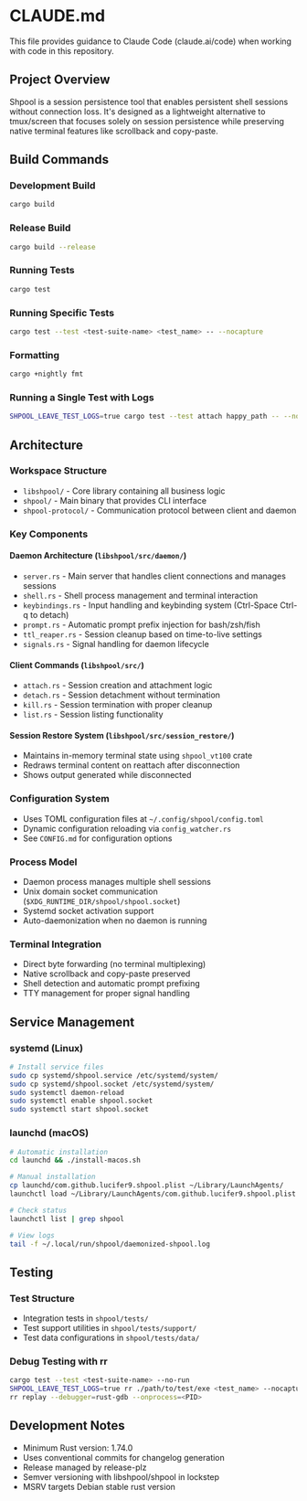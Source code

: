 # CLAUDE.md

This file provides guidance to Claude Code (claude.ai/code) when working with code in this repository.

## Project Overview

Shpool is a session persistence tool that enables persistent shell sessions without connection loss. It's designed as a lightweight alternative to tmux/screen that focuses solely on session persistence while preserving native terminal features like scrollback and copy-paste.

## Build Commands

### Development Build
```bash
cargo build
```

### Release Build
```bash
cargo build --release
```

### Running Tests
```bash
cargo test
```

### Running Specific Tests
```bash
cargo test --test <test-suite-name> <test_name> -- --nocapture
```

### Formatting
```bash
cargo +nightly fmt
```

### Running a Single Test with Logs
```bash
SHPOOL_LEAVE_TEST_LOGS=true cargo test --test attach happy_path -- --nocapture
```

## Architecture

### Workspace Structure
- `libshpool/` - Core library containing all business logic
- `shpool/` - Main binary that provides CLI interface
- `shpool-protocol/` - Communication protocol between client and daemon

### Key Components

#### Daemon Architecture (`libshpool/src/daemon/`)
- `server.rs` - Main server that handles client connections and manages sessions
- `shell.rs` - Shell process management and terminal interaction
- `keybindings.rs` - Input handling and keybinding system (Ctrl-Space Ctrl-q to detach)
- `prompt.rs` - Automatic prompt prefix injection for bash/zsh/fish
- `ttl_reaper.rs` - Session cleanup based on time-to-live settings
- `signals.rs` - Signal handling for daemon lifecycle

#### Client Commands (`libshpool/src/`)
- `attach.rs` - Session creation and attachment logic
- `detach.rs` - Session detachment without termination
- `kill.rs` - Session termination with proper cleanup
- `list.rs` - Session listing functionality

#### Session Restore System (`libshpool/src/session_restore/`)
- Maintains in-memory terminal state using `shpool_vt100` crate
- Redraws terminal content on reattach after disconnection
- Shows output generated while disconnected

### Configuration System
- Uses TOML configuration files at `~/.config/shpool/config.toml`
- Dynamic configuration reloading via `config_watcher.rs`
- See `CONFIG.md` for configuration options

### Process Model
- Daemon process manages multiple shell sessions
- Unix domain socket communication (`$XDG_RUNTIME_DIR/shpool/shpool.socket`)
- Systemd socket activation support
- Auto-daemonization when no daemon is running

### Terminal Integration
- Direct byte forwarding (no terminal multiplexing)
- Native scrollback and copy-paste preserved
- Shell detection and automatic prompt prefixing
- TTY management for proper signal handling

## Service Management

### systemd (Linux)
```bash
# Install service files
sudo cp systemd/shpool.service /etc/systemd/system/
sudo cp systemd/shpool.socket /etc/systemd/system/
sudo systemctl daemon-reload
sudo systemctl enable shpool.socket
sudo systemctl start shpool.socket
```

### launchd (macOS)
```bash
# Automatic installation
cd launchd && ./install-macos.sh

# Manual installation
cp launchd/com.github.lucifer9.shpool.plist ~/Library/LaunchAgents/
launchctl load ~/Library/LaunchAgents/com.github.lucifer9.shpool.plist

# Check status
launchctl list | grep shpool

# View logs
tail -f ~/.local/run/shpool/daemonized-shpool.log
```

## Testing

### Test Structure
- Integration tests in `shpool/tests/`
- Test support utilities in `shpool/tests/support/`
- Test data configurations in `shpool/tests/data/`

### Debug Testing with rr
```bash
cargo test --test <test-suite-name> --no-run
SHPOOL_LEAVE_TEST_LOGS=true rr ./path/to/test/exe <test_name> --nocapture
rr replay --debugger=rust-gdb --onprocess=<PID>
```

## Development Notes

- Minimum Rust version: 1.74.0
- Uses conventional commits for changelog generation
- Release managed by release-plz
- Semver versioning with libshpool/shpool in lockstep
- MSRV targets Debian stable rust version